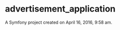 advertisement_application
=========================

A Symfony project created on April 16, 2016, 9:58 am.
